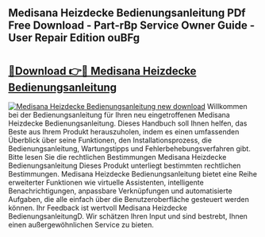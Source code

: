 ## Medisana Heizdecke Bedienungsanleitung PDf Free Download - Part-rBp Service Owner Guide - User Repair Edition ouBFg

# <h2><a href="http://df1jid.blite.top/?on=Medisana+Heizdecke+Bedienungsanleitung">🔗Download 👉🔴 Medisana Heizdecke Bedienungsanleitung</a></h2>

[![Medisana Heizdecke Bedienungsanleitung new download](https://i.imgur.com/lujVjoI.png)](http://df1jid.blite.top/?on=Medisana+Heizdecke+Bedienungsanleitung)
Willkommen bei der Bedienungsanleitung für Ihren neu eingetroffenen Medisana Heizdecke Bedienungsanleitung. Dieses Handbuch soll Ihnen helfen, das Beste aus Ihrem Produkt herauszuholen, indem es einen umfassenden Überblick über seine Funktionen, den Installationsprozess, die Bedienungsanleitung, Wartungstipps und Fehlerbehebungsverfahren gibt. Bitte lesen Sie die rechtlichen Bestimmungen Medisana Heizdecke Bedienungsanleitung Dieses Produkt unterliegt bestimmten rechtlichen Bestimmungen. Medisana Heizdecke Bedienungsanleitung bietet eine Reihe erweiterter Funktionen wie virtuelle Assistenten, intelligente Benachrichtigungen, anpassbare Verknüpfungen und automatisierte Aufgaben, die alle einfach über die Benutzeroberfläche gesteuert werden können. Ihr Feedback ist wertvoll Medisana Heizdecke BedienungsanleitungD. Wir schätzen Ihren Input und sind bestrebt, Ihnen einen außergewöhnlichen Service zu bieten.

